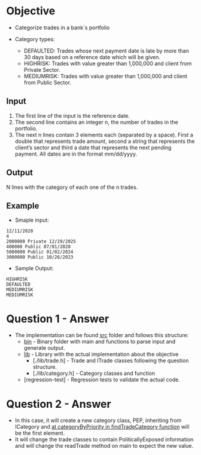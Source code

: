 

# Objective 

- Categorize trades in a bank´s portfolio

- Category types: 
   - DEFAULTED: Trades whose next payment date is late by more than 30 days based on a reference date which will be given.
   - HIGHRISK: Trades with value greater than 1,000,000 and client from Private Sector.
   - MEDIUMRISK: Trades with value greater than 1,000,000 and client from Public Sector.


## Input

1. The first line of the input is the reference date.
2. The second line contains an integer n, the number of trades in the portfolio. 
3. The next n lines contain 3 elements each (separated by a space). First a double that represents trade amount, second a string that represents the client’s sector and third a date that represents the next pending payment. All dates are in the format mm/dd/yyyy.

## Output

N lines with the category of each one of the n trades.

## Example   

- Smaple input:

```
12/11/2020
4
2000000 Private 12/29/2025
400000 Public 07/01/2020
5000000 Public 01/02/2024
3000000 Public 10/26/2023
```

- Sample Output:

```
HIGHRISK
DEFAULTED
MEDIUMRISK
MEDIUMRISK
```

# Question 1 - Answer

- The implementation can be found [src](./src) folder and follows this structure:
   - [bin](./bin) - Binary folder with main and functions to parse input and generate output.
   - [lib](./lib) - Library with the actual implementation about the objective 
      - [./lib/trade.h] - Trade and ITrade classes following the question structure. 
      - [./lib/category.h] - Category classes and function
   - [regression-test] - Regression tests to validate the actual code.

# Question 2 - Answer 

- In this case, it will create a new category class, PEP, inheriting from ICategory and [at categoryByPriority in findTradeCategory function](./src/lib/category.cpp#L46) will be the first element. 
- It will change the trade classes to contain PoliticallyExposed information and will change the readTrade method on main to expect the new value.

